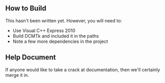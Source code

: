 ## How to Build

This hasn't been written yet.  However, you will need to:

- Use Visual C++ Express 2010
- Build DCMTk and included it in the paths
- Note a few more dependencies in the project

## Help Document

If anyone would like to take a crack at documentation, then we'll certainly merge it in.